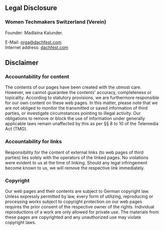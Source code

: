 ## Legal Disclosure

### Women Techmakers Switzerland (Verein)

Founder: Madlaina Kalunder.

E-Mail: [orga@dachfest.com](mailto:orga@dachfest.com)  
Internet address: [dachfest.com](http://dachfest.com)

## Disclaimer

### Accountability for content

The contents of our pages have been created with the utmost care. However, we cannot guarantee the contents'
accuracy, completeness or topicality. According to statutory provisions, we are furthermore responsible for
our own content on these web pages. In this matter, please note that we are not obliged to monitor
the transmitted or saved information of third parties, or investigate circumstances pointing to illegal activity.
Our obligations to remove or block the use of information under generally applicable laws remain unaffected by this as per
§§ 8 to 10 of the Telemedia Act (TMG).

### Accountability for links

Responsibility for the content of
external links (to web pages of third parties) lies solely with the operators of the linked pages. No violations were
evident to us at the time of linking. Should any legal infringement become known to us, we will remove the respective
link immediately.

### Copyright

Our web pages and their contents are subject to German copyright law. Unless expressly permitted by law, every form of utilizing, reproducing or processing
works subject to copyright protection on our web pages requires the prior consent of the respective owner of the rights.
Individual reproductions of a work are only allowed for private use.
The materials from these pages are copyrighted and any unauthorized use may violate copyright laws.

